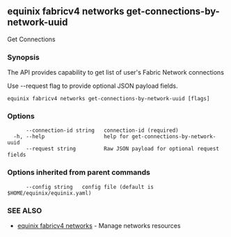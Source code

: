 ## equinix fabricv4 networks get-connections-by-network-uuid

Get Connections

### Synopsis

The API provides capability to get list of user's Fabric Network connections

Use --request flag to provide optional JSON payload fields.

```
equinix fabricv4 networks get-connections-by-network-uuid [flags]
```

### Options

```
      --connection-id string   connection-id (required)
  -h, --help                   help for get-connections-by-network-uuid
      --request string         Raw JSON payload for optional request fields
```

### Options inherited from parent commands

```
      --config string   config file (default is $HOME/equinix/equinix.yaml)
```

### SEE ALSO

* [equinix fabricv4 networks](equinix_fabricv4_networks.md)	 - Manage networks resources

